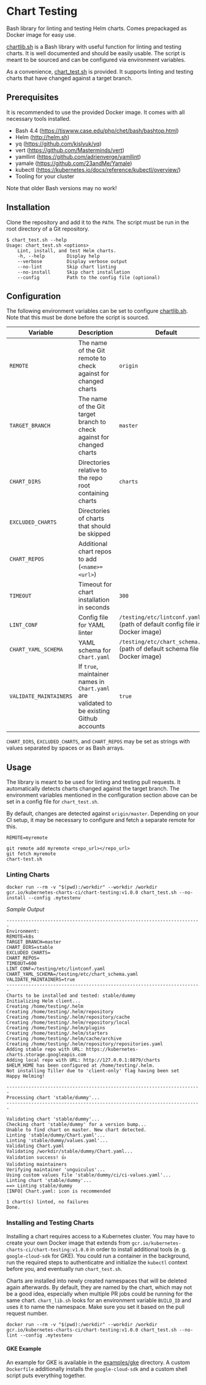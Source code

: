 # Chart Testing

Bash library for linting and testing Helm charts. Comes prepackaged as Docker image for easy use.

[chartlib.sh](lib/chartlib.sh) is a Bash library with useful function for linting and testing charts. It is well documented and should be easily usable. The script is meant to be sourced and can be configured via environment variables.

As a convenience, [chart_test.sh](chart_test.sh) is provided. It supports linting and testing charts that have changed against a target branch.

## Prerequisites

It is recommended to use the provided Docker image. It comes with all necessary tools installed.

* Bash 4.4 (https://tiswww.case.edu/php/chet/bash/bashtop.html)
* Helm (http://helm.sh)
* yq (https://github.com/kislyuk/yq)
* vert (https://github.com/Masterminds/vert)
* yamllint (https://github.com/adrienverge/yamllint)
* yamale (https://github.com/23andMe/Yamale)
* kubectl (https://kubernetes.io/docs/reference/kubectl/overview/)
* Tooling for your cluster

Note that older Bash versions may no work!

## Installation

Clone the repository and add it to the `PATH`. The script must be run in the root directory of a Git repository.

```shell
$ chart_test.sh --help
Usage: chart_test.sh <options>
    Lint, install, and test Helm charts.
    -h, --help        Display help
    --verbose         Display verbose output
    --no-lint         Skip chart linting
    --no-install      Skip chart installation
    --config          Path to the config file (optional)
```

## Configuration

The following environment variables can be set to configure [chartlib.sh](lib/chartlib.sh). Note that this must be done before the script is sourced.

| Variable | Description | Default |
| - | - | - |
| `REMOTE` | The name of the Git remote to check against for changed charts | `origin` |
| `TARGET_BRANCH` | The name of the Git target branch to check against for changed charts | `master` |
| `CHART_DIRS` | Directories relative to the repo root containing charts | `charts` |
| `EXCLUDED_CHARTS` | Directories of charts that should be skipped | |
| `CHART_REPOS` | Additional chart repos to add (`<name>=<url>`) | |
| `TIMEOUT` | Timeout for chart installation in seconds | `300` |
| `LINT_CONF` | Config file for YAML linter | `/testing/etc/lintconf.yaml` (path of default config file in Docker image) |
| `CHART_YAML_SCHEMA` | YAML schema for `Chart.yaml` | `/testing/etc/chart_schema.yaml` (path of default schema file in Docker image) |
| `VALIDATE_MAINTAINERS`| If `true`, maintainer names in `Chart.yaml` are validated to be existing Github accounts | `true` |

`CHART_DIRS`, `EXCLUDED_CHARTS`, and `CHART_REPOS` may be set as strings with values separated by spaces or as Bash arrays.

## Usage

The library is meant to be used for linting and testing pull requests. It automatically detects charts changed against the target branch. The environment variables mentioned in the configuration section above can be set in a config file for `chart_test.sh`.

By default, changes are detected against `origin/master`. Depending on your CI setup, it may be necessary to configure and fetch a separate remote for this.

```shell
REMOTE=myremote
```
```shell
git remote add myremote <repo_url></repo_url>
git fetch myremote
chart-test.sh
```

### Linting Charts

```shell
docker run --rm -v "$(pwd):/workdir" --workdir /workdir gcr.io/kubernetes-charts-ci/chart-testing:v1.0.0 chart_test.sh --no-install --config .mytestenv
```

*Sample Output*

```
-----------------------------------------------------------------------
Environment:
REMOTE=k8s
TARGET_BRANCH=master
CHART_DIRS=stable
EXCLUDED_CHARTS=
CHART_REPOS=
TIMEOUT=600
LINT_CONF=/testing/etc/lintconf.yaml
CHART_YAML_SCHEMA=/testing/etc/chart_schema.yaml
VALIDATE_MAINTAINERS=true
-----------------------------------------------------------------------
Charts to be installed and tested: stable/dummy
Initializing Helm client...
Creating /home/testing/.helm
Creating /home/testing/.helm/repository
Creating /home/testing/.helm/repository/cache
Creating /home/testing/.helm/repository/local
Creating /home/testing/.helm/plugins
Creating /home/testing/.helm/starters
Creating /home/testing/.helm/cache/archive
Creating /home/testing/.helm/repository/repositories.yaml
Adding stable repo with URL: https://kubernetes-charts.storage.googleapis.com
Adding local repo with URL: http://127.0.0.1:8879/charts
$HELM_HOME has been configured at /home/testing/.helm.
Not installing Tiller due to 'client-only' flag having been set
Happy Helming!

-----------------------------------------------------------------------
Processing chart 'stable/dummy'...
-----------------------------------------------------------------------

Validating chart 'stable/dummy'...
Checking chart 'stable/dummy' for a version bump...
Unable to find chart on master. New chart detected.
Linting 'stable/dummy/Chart.yaml'...
Linting 'stable/dummy/values.yaml'...
Validating Chart.yaml
Validating /workdir/stable/dummy/Chart.yaml...
Validation success! 👍
Validating maintainers
Verifying maintainer 'unguiculus'...
Using custom values file 'stable/dummy/ci/ci-values.yaml'...
Linting chart 'stable/dummy'...
==> Linting stable/dummy
[INFO] Chart.yaml: icon is recommended

1 chart(s) linted, no failures
Done.
```

### Installing and Testing Charts

Installing a chart requires access to a Kubernetes cluster. You may have to create your own Docker image that extends from `gcr.io/kubernetes-charts-ci/chart-testing:v1.0.0` in order to install additional tools (e. g. `google-cloud-sdk` for GKE). You could run a container in the background, run the required steps to authenticatre and initialize the `kubectl` context before you, and eventually run `chart_test.sh`.

Charts are installed into newly created namespaces that will be deleted again afterwards. By default, they are named by the chart, which may not be a good idea, especially when multiple PR jobs could be running for the same chart. `chart_lib.sh` looks for an environment variable `BUILD_ID` and uses it to name the namespace. Make sure you set it based on the pull request number.

```shell
docker run --rm -v "$(pwd):/workdir" --workdir /workdir gcr.io/kubernetes-charts-ci/chart-testing:v1.0.0 chart_test.sh --no-lint --config .mytestenv
```

#### GKE Example

An example for GKE is available in the [examples/gke](examples/gke) directory. A custom `Dockerfile` additionally installs the `google-cloud-sdk` and a custom shell script puts everything together.
